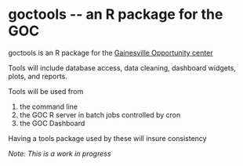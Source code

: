 # goctools -- an R package for the GOC

goctools is an R package for the [Gainesville Opportunity center](https://goclubhouse.org)

Tools will include database access, data cleaning, dashboard widgets, plots, and reports.

Tools will be used from 

1. the command line 
1. the GOC R server in batch jobs controlled by cron 
1. the GOC Dashboard

Having a tools package used by these will insure consistency

*Note:  This is a work in progress*

